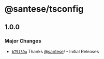 # @santese/tsconfig

## 1.0.0

### Major Changes

- [`b75139a`](https://github.com/santese/configs/commit/b75139ac29ccd18e7c0a90c99a28ef4b77422b4b) Thanks [@santese](https://github.com/santese)! - Initial Releases
